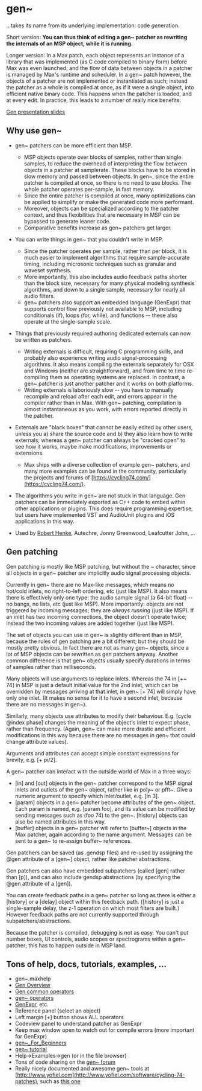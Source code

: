 # gen~

...takes its name from its underlying implementation: code *gen*eration. 

Short version: **You can thus think of editing a gen~ patcher as rewriting the internals of an MSP object, while it is running.** 

Longer version: In a Max patch, each object represents an instance of a library that was implemented (as C code compiled to binary form) before Max was even launched; and the flow of data between objects in a patcher is managed by Max's runtime and scheduler. In a gen~ patch however, the objects of a patcher are not implemented or instantiated as such; instead the patcher as a whole is compiled at once, as if it were a single object, into efficient native binary code. This happens when the patcher is loaded, and at every edit. In practice, this leads to a number of really nice benefits.

[Gen presentation slides](Gen.pdf)

## Why use gen~

- gen~ patchers can be more efficient than MSP. 
	- MSP objects operate over blocks of samples, rather than single samples, to reduce the overhead of interpreting the flow between objects in a patcher at samplerate. These blocks have to be stored in slow memory and passed between objects. In gen~, since the entire patcher is compiled at once, so there is no need to use blocks. The whole patcher operates per-sample, in fast memory. 
	- Since the entire patcher is compiled at once, many optimizations can be applied to simplify or make the generated code more performant.
	- Moreover, objects can be specialized according to the patcher context, and thus flexibilities that are necessary in MSP can be bypassed to generate leaner code.
	- Comparative benefits increase as gen~ patchers get larger. 

- You can write things in gen~ that you couldn't write in MSP.
	- Since the patcher operates per sample, rather than per block, it is much easier to implement algorithms that require sample-accurate timing, including microsonic techniques such as granular and waveset synthesis.
	- More importantly, this also includes audio feedback paths shorter than the block size, necessary for many physical modeling synthesis algorithms, and down to a single sample, necessary for nearly all audio filters. 
	- gen~ patchers also support an embedded language (GenExpr) that supports control flow previously not available to MSP, including conditionals (if), loops (for, while), and functions -- these also operate at the single-sample scale.

- Things that previously required authoring dedicated externals can now be written as patchers. 
	- Writing externals is difficult, requiring C programming skills, and probably also experience writing audio signal-processing algorithms. It also means compiling the externals separately for OSX and Windows (neither are straightforward), and from time to time re-compiling them as operating systems are replaced. In contrast, a gen~ patcher is just another patcher and it works on both platforms.
	- Writing externals is laboriously slow -- you have to manually recompile and reload after each edit, and errors appear in the compiler rather than in Max. With gen~ patching, compilation is almost instantaneous as you work, with errors reported directly in the patcher.
- Externals are "black boxes" that cannot be easily edited by other users, unless you a) share the source code and b) they also learn how to write externals; whereas a gen~ patcher can always be "cracked open" to see how it works, maybe make modifications, improvements or extensions. 
	- Max ships with a diverse collection of example gen~ patchers, and many more examples can be found in the community, particularly the projects and forums of [https://cycling74.com/](https://cycling74.com/).
- The algorithms you write in gen~ are not stuck in that language. Gen patchers can be immediately exported as C++ code to embed within other applications or plugins. This does require programming expertise, but users have implemented VST and AudioUnit plugins and iOS applications in this way.

- Used by [Robert Henke](http://www.roberthenke.com/concerts/lumiere.html), Autechre, Jonny Greenwood, Leafcutter John, ...

## Gen patching

Gen patching is mostly like MSP patching, but without the ~ character, since all objects in a gen~ patcher are implicitly audio signal processing objects.

Currently in gen~ there are no Max-like messages, which means no hot/cold inlets, no right-to-left ordering, etc (just like MSP). It also means there is effectively only one type: the audio sample signal (a 64-bit float) -- no bangs, no lists, etc (just like MSP). More importantly: objects are not triggered by incoming messages; they are *always running* (just like MSP). If an inlet has two incoming connections, the object doesn't operate twice; instead the two incoming values are added together (just like MSP).

The set of objects you can use in gen~ is slightly different than in MSP, because the rules of gen patching are a bit different; but they should be mostly pretty obvious. In fact there are not as many gen~ objects, since a lot of MSP objects can be rewritten as gen patchers anyway. Another common difference is that gen~ objects usually specify durations in terms of samples rather than milliseconds.

Many objects will use arguments to replace inlets. Whereas the 74 in [+~ 74] in MSP is just a default initial value for the 2nd inlet, which can be overridden by messages arriving at that inlet, in gen~ [+ 74] will simply have only one inlet. (It makes no sense for it to have a second inlet, because there are no messages in gen~).

Similarly, many objects use attributes to modify their behaviour. E.g. [cycle @index phase] changes the meaning of the object's inlet to expect phase, rather than frequency. (Again, gen~ can make more drastic and efficient modifications in this way because there are no messages in gen~ that could change attribute values). 

Arguments and attributes can accept simple constant expressions for brevity, e.g. [+ pi/2].

A gen~ patcher can interact with the outside world of Max in a three ways:

- [in] and [out] objects in the gen~ patcher correspond to the MSP signal inlets and outlets of the gen~ object, rather like in poly~ or pfft~. Give a numeric argument to specify which inlet/outlet, e.g. [in 3].
- [param] objects in a gen~ patcher become attributes of the gen~ object. Each param is named, e.g. [param foo], and its value can be modified by sending messages such as (foo 74) to the gen~. [history] objects can also be named attributes in this way.
- [buffer] objects in a gen~ patcher will refer to [buffer~] objects in the Max patcher, again according to the name argument. Messages can be sent to a gen~ to re-assign buffer~ references.

Gen patchers can be saved (as .gendsp files) and re-used by assigning the @gen attribute of a [gen~] object, rather like patcher abstractions.

Gen patchers can also have embedded subpatchers (called [gen] rather than [p]), and can also include gendsp abstractions (by specifying the @gen attribute of a [gen]).

You can create feedback paths in a gen~ patcher so long as there is either a [history] or a [delay] object within this feedback path. ([history] is just a single-sample delay, the z-1 operation on which most filters are built.) However feedback paths are not currently supported through subpatchers/abstractions.

Because the patcher is compiled, debugging is not as easy. You can't put number boxes, UI controls, audio scopes or spectrograms within a gen~ patcher; this has to happen outside in MSP land.

## Tons of help, docs, tutorials, examples, ...

- gen~.maxhelp
- [Gen Overview](https://docs.cycling74.com/max7/vignettes/gen_overview)
- [Gen common operators](https://docs.cycling74.com/max7/vignettes/gen_common_operators)
- [gen~ operators](https://docs.cycling74.com/max7/vignettes/gen~_operators)
- [GenExpr](https://docs.cycling74.com/max7/vignettes/gen_genexpr), etc.
- Reference panel (select an object)
- Left margin [+] button shows ALL operators
- Codeview panel to understand patcher as GenExpr
- Keep max window open to watch out for compile errors (more important for GenExpr)
- [gen~_For_Beginners](https://cycling74.com/wiki/index.php?title=gen~_For_Beginners)
- [gen~ tutorial](https://cycling74.com/2011/11/07/gen-tutorial-1-the-garden-of-earthly-delays/)
- Help->Examples->gen (or in the file browser)
- Tons of code sharing on the [gen~ forum](https://cycling74.com/forums/forum/gen/)
- Really nicely documented and awesome gen~ tools at [http://www.yofiel.com](http://www.yofiel.com/software/cycling-74-patches), such as [this one](http://www.yofiel.com/software/cycling-74-patches/antialiased-oscillators)








